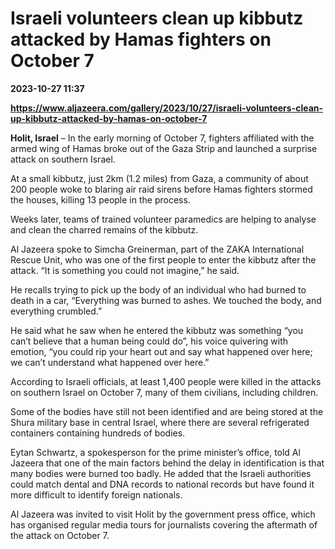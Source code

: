 # Israeli volunteers clean up kibbutz attacked by Hamas fighters on October 7

**2023-10-27 11:37**

**https://www.aljazeera.com/gallery/2023/10/27/israeli-volunteers-clean-up-kibbutz-attacked-by-hamas-on-october-7**

**Holit, Israel** – In the early morning of October 7, fighters affiliated with the armed wing of Hamas broke out of the Gaza Strip and launched a surprise attack on southern Israel.

At a small kibbutz, just 2km (1.2 miles) from Gaza, a community of about 200 people woke to blaring air raid sirens before Hamas fighters stormed the houses, killing 13 people in the process.

Weeks later, teams of trained volunteer paramedics are helping to analyse and clean the charred remains of the kibbutz.

Al Jazeera spoke to Simcha Greinerman, part of the ZAKA International Rescue Unit, who was one of the first people to enter the kibbutz after the attack. “It is something you could not imagine,” he said.

He recalls trying to pick up the body of an individual who had burned to death in a car, “Everything was burned to ashes. We touched the body, and everything crumbled.”

He said what he saw when he entered the kibbutz was something “you can’t believe that a human being could do”, his voice quivering with emotion, “you could rip your heart out and say what happened over here; we can’t understand what happened over here.”

According to Israeli officials, at least 1,400 people were killed in the attacks on southern Israel on October 7, many of them civilians, including children.

Some of the bodies have still not been identified and are being stored at the Shura military base in central Israel, where there are several refrigerated containers containing hundreds of bodies.

Eytan Schwartz, a spokesperson for the prime minister’s office, told Al Jazeera that one of the main factors behind the delay in identification is that many bodies were burned too badly. He added that the Israeli authorities could match dental and DNA records to national records but have found it more difficult to identify foreign nationals.

Al Jazeera was invited to visit Holit by the government press office, which has organised regular media tours for journalists covering the aftermath of the attack on October 7.